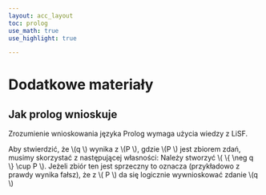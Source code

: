 ```yaml
---
layout: acc_layout
toc: prolog
use_math: true
use_highlight: true

---
```


# Dodatkowe materiały

## Jak prolog wnioskuje

Zrozumienie wnioskowania języka Prolog wymaga użycia wiedzy z LiSF.

Aby stwierdzić, że \\(q \\) wynika z \\(P \\), gdzie \\(P \\) jest zbiorem zdań, musimy skorzystać z następującej własności:
Należy stworzyć \\( \\{ \neg q \\} \cup P \\). Jeżeli zbiór ten jest sprzeczny to oznacza (przykładowo z prawdy wynika fałsz), że
 z \\( P \\) da się logicznie wywnioskować zdanie \\(q \\)
